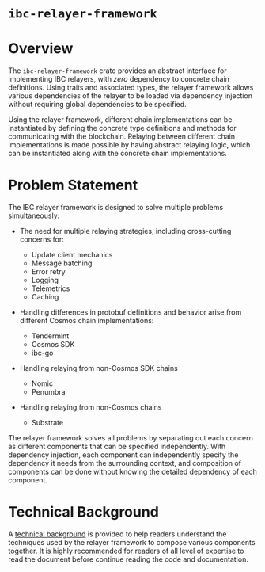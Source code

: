 # `ibc-relayer-framework`

# Overview

The `ibc-relayer-framework` crate provides an abstract interface for implementing
IBC relayers, with _zero_ dependency to concrete chain definitions. Using traits
and associated types, the relayer framework allows various dependencies of the
relayer to be loaded via dependency injection without requiring global dependencies
to be specified.

Using the relayer framework, different chain implementations can be instantiated
by defining the concrete type definitions and methods for communicating with the
blockchain. Relaying between different chain implementations is made possible by
having abstract relaying logic, which can be instantiated along with the concrete
chain implementations.

# Problem Statement

The IBC relayer framework is designed to solve multiple problems simultaneously:

- The need for multiple relaying strategies, including cross-cutting concerns for:
  - Update client mechanics
  - Message batching
  - Error retry
  - Logging
  - Telemetrics
  - Caching

- Handling differences in protobuf definitions and behavior arise from different Cosmos
  chain implementations:
  - Tendermint
  - Cosmos SDK
  - ibc-go

- Handling relaying from non-Cosmos SDK chains
  - Nomic
  - Penumbra

- Handling relaying from non-Cosmos chains
  - Substrate

The relayer framework solves all problems by separating out each concern
as different components that can be specified independently. With dependency
injection, each component can independently specify the dependency it needs
from the surrounding context, and composition of components can be done
without knowing the detailed dependency of each component.

# Technical Background

A [technical background](crate::docs::technical_background) is provided to
help readers understand the techniques used by the relayer framework to
compose various components together. It is highly recommended for readers
of all level of expertise to read the document before continue reading
the code and documentation.
